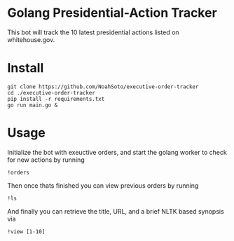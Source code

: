 # Golang Presidential-Action Tracker

This bot will track the 10 latest presidential actions listed on whitehouse.gov.

# Install

```
git clone https://github.com/NoahSoto/executive-order-tracker
cd ./executive-order-tracker
pip install -r requirements.txt
go run main.go &
```


# Usage

Initialize the bot with exeuctive orders, and start the golang worker to check for new actions by running

```
!orders
```
Then once thats finished you can view previous orders by running 

```
!ls
```

And finally you can retrieve the title, URL, and a brief NLTK based synopsis via

```
!view [1-10]
```

